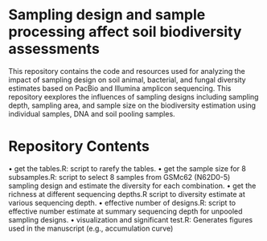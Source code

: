 # Sampling design and sample processing affect soil biodiversity assessments
This repository contains the code and resources used for analyzing the impact of sampling design on soil animal, bacterial, and fungal diversity estimates based on PacBio and Illumina amplicon sequencing. This repository eexplores the influences of sampling designs including sampling depth, sampling area, and sample size on the biodiversity estimation using individual samples, DNA and soil pooling samples. 
# Repository Contents
• get the tables.R:
script to rarefy the tables.
• get the sample size for 8 subsamples.R:
script to select 8 samples from GSMc62 (N62D0-5) sampling design and estimate the diversity for each combination.
• get the richness at different sequencing depths.R
script to diversity estimate at various sequencing depth.
• effective number of designs.R:
script to effective number estimate at summary sequencing depth for unpooled sampling designs.
• visualization and significant test.R: 
Generates figures used in the manuscript (e.g., accumulation curve)
